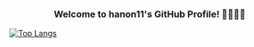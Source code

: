 <h3 align="center">Welcome to hanon11's GitHub Profile! 👋👩🏻‍💻</h3>

[![Top Langs](https://github-readme-stats.vercel.app/api/top-langs/?username=hanon11&layout=compact&theme=dark)](https://github.com/anuraghazra/github-readme-stats) 


<!--
**hanon11/hanon11** is a ✨ _special_ ✨ repository because its `README.md` (this file) appears on your GitHub profile.

Here are some ideas to get you started:

- 🔭 I’m currently working on ...
- 🌱 I’m currently learning ...
- 👯 I’m looking to collaborate on ...
- 🤔 I’m looking for help with ...
- 💬 Ask me about ...
- 📫 How to reach me: ...
- 😄 Pronouns: ...
- ⚡ Fun fact: ...
-->
